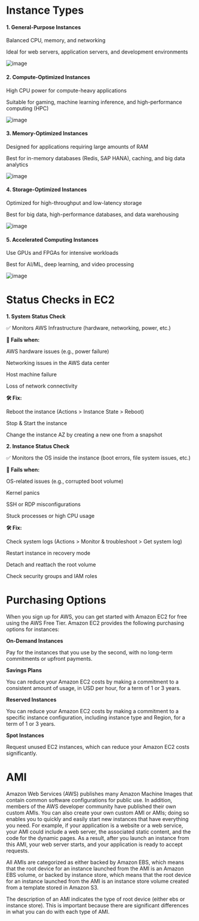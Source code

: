 # **Instance Types**

#### **1. General-Purpose Instances**

Balanced CPU, memory, and networking

Ideal for web servers, application servers, and development environments

![image](https://github.com/user-attachments/assets/64aa92c4-669c-4e07-83fb-9f4421c0792e)


#### **2. Compute-Optimized Instances**

High CPU power for compute-heavy applications

Suitable for gaming, machine learning inference, and high-performance computing (HPC)

![image](https://github.com/user-attachments/assets/3a0ea84f-8f5a-47a2-9390-cab100bfdfd7)


#### **3. Memory-Optimized Instances**

Designed for applications requiring large amounts of RAM

Best for in-memory databases (Redis, SAP HANA), caching, and big data analytics

![image](https://github.com/user-attachments/assets/1910630f-661c-4520-b621-2fc835599fb8)


#### **4. Storage-Optimized Instances**

Optimized for high-throughput and low-latency storage

Best for big data, high-performance databases, and data warehousing

![image](https://github.com/user-attachments/assets/cd324ae8-fcfb-471a-94b7-168c6be2ce77)


#### **5. Accelerated Computing Instances**

Use GPUs and FPGAs for intensive workloads

Best for AI/ML, deep learning, and video processing


![image](https://github.com/user-attachments/assets/3157c0e8-94ec-4b53-a36b-6d48ba251779)


# Status Checks in EC2

**1. System Status Check**

✅ Monitors AWS Infrastructure (hardware, networking, power, etc.)

**🔴 Fails when:**

AWS hardware issues (e.g., power failure)

Networking issues in the AWS data center

Host machine failure

Loss of network connectivity

**🛠 Fix:**

Reboot the instance (Actions > Instance State > Reboot)

Stop & Start the instance

Change the instance AZ by creating a new one from a snapshot


**2. Instance Status Check**

✅ Monitors the OS inside the instance (boot errors, file system issues, etc.)

**🔴 Fails when:**

OS-related issues (e.g., corrupted boot volume)

Kernel panics

SSH or RDP misconfigurations

Stuck processes or high CPU usage

**🛠 Fix:**

Check system logs (Actions > Monitor & troubleshoot > Get system log)

Restart instance in recovery mode

Detach and reattach the root volume

Check security groups and IAM roles


# Purchasing Options

When you sign up for AWS, you can get started with Amazon EC2 for free using the AWS Free Tier. Amazon EC2 provides the following purchasing options for instances:

**On-Demand Instances**

Pay for the instances that you use by the second, with no long-term commitments or upfront payments.

**Savings Plans**

You can reduce your Amazon EC2 costs by making a commitment to a consistent amount of usage, in USD per hour, for a term of 1 or 3 years.

**Reserved Instances**

You can reduce your Amazon EC2 costs by making a commitment to a specific instance configuration, including instance type and Region, for a term of 1 or 3 years.

**Spot Instances**

Request unused EC2 instances, which can reduce your Amazon EC2 costs significantly.


# **AMI**

Amazon Web Services (AWS) publishes many Amazon Machine Images that contain common software
configurations for public use. In addition, members of the AWS developer community have published
their own custom AMIs. You can also create your own custom AMI or AMIs; doing so enables you to
quickly and easily start new instances that have everything you need. For example, if your application is
a website or a web service, your AMI could include a web server, the associated static content, and the
code for the dynamic pages. As a result, after you launch an instance from this AMI, your web server
starts, and your application is ready to accept requests.

All AMIs are categorized as either backed by Amazon EBS, which means that the root device for an
instance launched from the AMI is an Amazon EBS volume, or backed by instance store, which means
that the root device for an instance launched from the AMI is an instance store volume created from a
template stored in Amazon S3.

The description of an AMI indicates the type of root device (either ebs or instance store). This is
important because there are significant differences in what you can do with each type of AMI.
